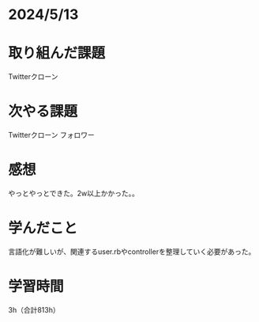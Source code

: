 # 2024/5/13
# 取り組んだ課題
Twitterクローン

# 次やる課題
Twitterクローン フォロワー

# 感想
やっとやっとできた。2w以上かかった。。

# 学んだこと
言語化が難しいが、関連するuser.rbやcontrollerを整理していく必要があった。

# 学習時間
3h（合計813h）
